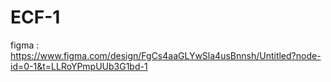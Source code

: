# ECF-1

figma : https://www.figma.com/design/FgCs4aaGLYwSla4usBnnsh/Untitled?node-id=0-1&t=LLRoYPmpUUb3G1bd-1